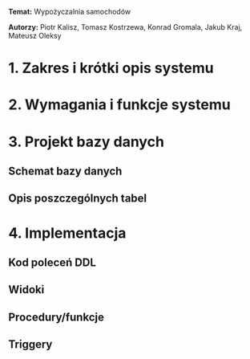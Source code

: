 
**Temat:** Wypożyczalnia samochodów

**Autorzy:** Piotr Kalisz, Tomasz Kostrzewa, Konrad Gromala, Jakub Kraj, Mateusz Oleksy

# 1. Zakres i krótki opis systemu

# 2. Wymagania i funkcje systemu

# 3. Projekt bazy danych

## Schemat bazy danych

## Opis poszczególnych tabel

# 4. Implementacja

## Kod poleceń DDL

## Widoki

## Procedury/funkcje

## Triggery